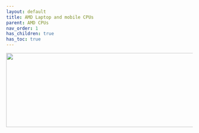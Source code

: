 ```yaml
---
layout: default
title: AMD Laptop and mobile CPUs
parent: AMD CPUs
nav_order: 1
has_children: true
has_toc: true
---
```


<p align="center">
  <img width="650" height="200" src="../../../../assets/Header-Placeholder.png">
</p>
